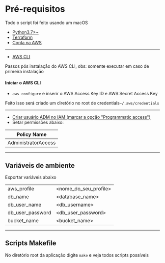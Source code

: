 # Pré-requisitos
Todo o script foi feito usando um macOS

- [Python3.7>~](https://www.python.org/downloads/)
- [Terraform](https://www.terraform.io/downloads.html)
- [Conta na AWS](https://console.aws.amazon.com/)
---
- [AWS CLI](https://docs.aws.amazon.com/cli/latest/userguide/install-macos.html)

Passos pós instalaçāo do AWS CLI, obs: somente executar em caso de primeira instalaçāo

#### Iniciar o AWS CLI

- `aws configure` e  inserir o AWS Access Key ID e AWS Secret Access Key

Feito isso será criado um diretório no root de credentials`~/.aws/credentials`


---

- [Criar usuário ADM no IAM (marcar a opçāo "Programmatic access")](https://console.aws.amazon.com/iam/home#/users$new?step=details)
- Setar permissões abaixo:

Policy Name|
| -------------             |
|AdministratorAccess        |
---

## Variáveis de ambiente

Exportar variáveis abaixo

|                    |                          |
|--------------------|--------------------------|
|aws_profile         | <nome_do_seu_profile>    |
|db_name             | <database_name>          |
|db_user_name        | <db_username>            |
|db_user_password    | <db_user_password>       |
|bucket_name         | <bucket_name>            |

---

## Scripts Makefile
No diretório root da aplicação digite `make` e veja todos scripts possíveis


